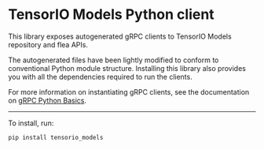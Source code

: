 # TensorIO Models Python client

This library exposes autogenerated gRPC clients to TensorIO Models repository and flea APIs.

The autogenerated files have been lightly modified to conform to conventional Python module
structure. Installing this library also provides you with all the dependencies required to run
the clients.

For more information on instantiating gRPC clients, see the documentation on
[gRPC Python Basics](https://grpc.io/docs/tutorials/basic/python/).

- - -

To install, run:
```
pip install tensorio_models
```
